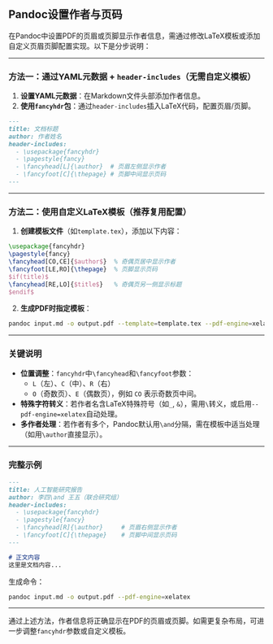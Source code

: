 ## Pandoc设置作者与页码

在Pandoc中设置PDF的页眉或页脚显示作者信息，需通过修改LaTeX模板或添加自定义页眉页脚配置实现。以下是分步说明：

---

### **方法一：通过YAML元数据 + `header-includes`（无需自定义模板）**

1. **设置YAML元数据**：在Markdown文件头部添加作者信息。
2. **使用`fancyhdr`包**：通过`header-includes`插入LaTeX代码，配置页眉/页脚。

```markdown
---
title: 文档标题
author: 作者姓名
header-includes:
  - \usepackage{fancyhdr}
  - \pagestyle{fancy}
  - \fancyhead[L]{\author}  # 页眉左侧显示作者
  - \fancyfoot[C]{\thepage} # 页脚中间显示页码
---
```

---

### **方法二：使用自定义LaTeX模板（推荐复用配置）**
1. **创建模板文件**（如`template.tex`），添加以下内容：
```latex
\usepackage{fancyhdr}
\pagestyle{fancy}
\fancyhead[CO,CE]{$author$}  % 奇偶页居中显示作者
\fancyfoot[LE,RO]{\thepage}  % 页脚显示页码
$if(title)$
\fancyhead[RE,LO]{$title$}   % 奇偶页另一侧显示标题
$endif$
```
2. **生成PDF时指定模板**：
```bash
pandoc input.md -o output.pdf --template=template.tex --pdf-engine=xelatex
```

---

### **关键说明**
- **位置调整**：`fancyhdr`中`\fancyhead`和`\fancyfoot`参数：
  - `L`（左）、`C`（中）、`R`（右）
  - `O`（奇数页）、`E`（偶数页），例如 `CO` 表示奇数页中间。
- **特殊字符转义**：若作者名含LaTeX特殊符号（如`_`, `&`），需用`\`转义，或启用`--pdf-engine=xelatex`自动处理。
- **多作者处理**：若作者有多个，Pandoc默认用`\and`分隔，需在模板中适当处理（如用`\author`直接显示）。

---

### **完整示例**
```markdown
---
title: 人工智能研究报告
author: 李四\and 王五（联合研究组）
header-includes:
  - \usepackage{fancyhdr}
  - \pagestyle{fancy}
  - \fancyhead[R]{\author}     # 页眉右侧显示作者
  - \fancyfoot[C]{\thepage}    # 页脚中间显示页码
---

# 正文内容
这里是文档内容...
```

生成命令：
```bash
pandoc input.md -o output.pdf --pdf-engine=xelatex
```

---

通过上述方法，作者信息将正确显示在PDF的页眉或页脚。如需更复杂布局，可进一步调整`fancyhdr`参数或自定义模板。